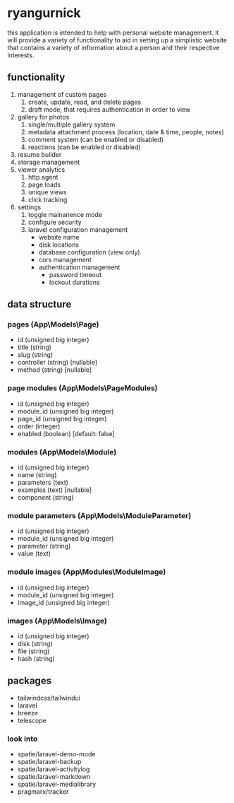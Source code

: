# ryangurnick

this application is intended to help with personal website management. it will provide a variety of functionality to aid in setting up a simplistic website that contains a variety of information about a person and their respective interests.

## functionality
1. management of custom pages
    1. create, update, read, and delete pages
    2. draft mode, that requires authentication in order to view
2. gallery for photos
    1. single/multiple gallery system
    2. metadata attachment process (location, date & time, people, notes)
    3. comment system (can be enabled or disabled)
    4. reactions (can be enabled or disabled)
3. resume builder
4. storage management
5. viewer analytics
    1. http agent
    2. page loads
    3. unique views
    4. click tracking
6. settings
    1. toggle mainanence mode
    2. configure security
    3. laravel configuration management
        * website name
        * disk locations
        * database configuration (view only)
        * cors management
        * authentication management
            * password timeout
            * lockout durations

## data structure
### pages (App\Models\Page)
* id (unsigned big integer)
* title (string)
* slug (string)
* controller (string) [nullable]
* method (string) [nullable]

### page modules (App\Models\PageModules)
* id (unsigned big integer) 
* module_id (unsigned big integer)
* page_id (unsigned big integer)
* order (integer)
* enabled (boolean) [default: false]

### modules (App\Models\Module)
* id (unsigned big integer)
* name (string)
* parameters (text)
* examples (text) [nullable]
* component (string)

### module parameters (App\Models\ModuleParameter)
* id (unsigned big integer)
* module_id (unsigned big integer)
* parameter (string)
* value (text)

### module images (App\Modules\ModuleImage)
* id (unsigned big integer)
* module_id (unsigned big integer)
* image_id (unsigned big integer)

### images (App\Models\Image)
* id (unsigned big integer)
* disk (string)
* file (string)
* hash (string)

## packages
* tailwindcss/tailwindui
* laravel
* breeze
* telescope

### look into
* spatie/laravel-demo-mode
* spatie/laravel-backup
* spatie/laravel-activitylog
* spatie/laravel-markdown
* spatie/laravel-medialibrary
* pragmarx/tracker

